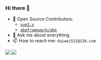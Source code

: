 ### Hi there 👋




- 🔭 Open Source Contributors: 
  - [`vue3.x`](https://github.com/vuejs/vue-next) 
  - [`abpframework/abp`](https://github.com/abpframework/abp)
- 💬 Ask me about everything
- 📫 How to reach me: `daiwei521@126.com`

<img align="left" src="https://github-readme-stats.vercel.app/api/top-langs/?username=edison1105&layout=compact" />
<img src="https://github-readme-stats.vercel.app/api?username=edison1105&show_icons=true&icon_color=0366d6&text_color=24292e&bg_color=ffffff&hide_title=true" />


